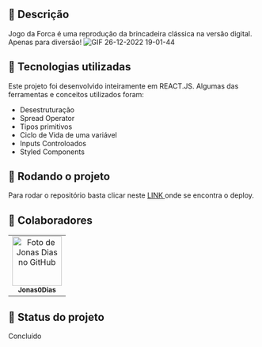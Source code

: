 
## :memo: Descrição
Jogo da Forca é uma reprodução da brincadeira clássica na versão digital. Apenas para diversão!
![GIF 26-12-2022 19-01-44](https://user-images.githubusercontent.com/115515669/209585645-7a09a3af-9a15-4ea1-bb38-42309c0921e6.gif)
## :wrench: Tecnologias utilizadas
Este projeto foi desenvolvido inteiramente em REACT.JS. Algumas das ferramentas e conceitos utilizados foram:

* Desestruturação
* Spread Operator
* Tipos primitivos
* Ciclo de Vida de uma variável
* Inputs Controloados
* Styled Components


## :rocket: Rodando o projeto
Para rodar o repositório basta clicar neste <a href="https://projeto-08-jogo-da-forca.vercel.app/"> LINK </a> onde se encontra o deploy.


## :handshake: Colaboradores
<table>
  <tr>
    <td align="center">
      <a href="https://github.com/Jonas0Dias">
        <img src='https://avatars.githubusercontent.com/u/115515669?s=400&u=363675950512693d721429c523016107f76504e9&v=4' width="100px;" alt="Foto de Jonas Dias no GitHub"/><br>
        <sub>
          <b>Jonas0Dias</b>
        </sub>
      </a>
    </td>
  </tr>
</table>

## :dart: Status do projeto
Concluído
